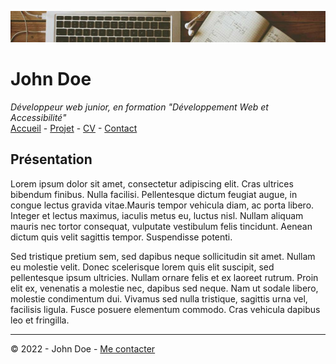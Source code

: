 ![Photo d'illustration](image.png)
# John Doe
*Développeur web junior, en formation "Développement Web et Accessibilité"* \
[Accueil]() - [Projet]() - [CV]() - [Contact]()

## Présentation

Lorem ipsum dolor sit amet, consectetur adipiscing elit. Cras ultrices bibendum finibus. Nulla facilisi. Pellentesque dictum feugiat augue, in congue lectus gravida vitae.Mauris tempor vehicula diam, ac porta libero. Integer et lectus maximus, iaculis metus eu, luctus nisl. Nullam aliquam mauris nec tortor consequat, vulputate vestibulum felis tincidunt. Aenean dictum quis velit sagittis tempor. Suspendisse potenti.

Sed tristique pretium sem, sed dapibus neque sollicitudin sit amet. Nullam eu molestie velit. Donec scelerisque lorem quis elit suscipit, sed pellentesque ipsum ultricies. Nullam ornare felis et ex laoreet rutrum. Proin elit ex, venenatis a molestie nec, dapibus sed neque. Nam ut sodale libero, molestie condimentum dui. Vivamus sed nulla tristique, sagittis urna vel, facilisis ligula. Fusce posuere elementum commodo. Cras vehicula dapibus leo et fringilla.

______

© 2022 - John Doe - [Me contacter]()